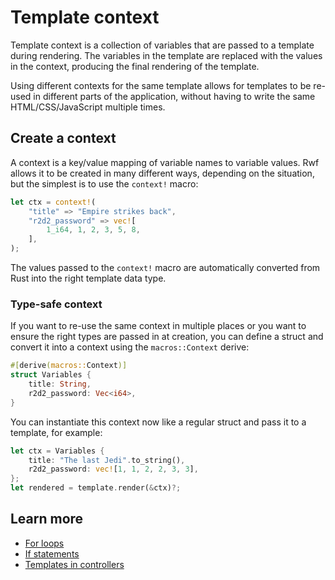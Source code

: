# Template context

Template context is a collection of variables that are passed to a template during rendering. The variables in the template
are replaced with the values in the context, producing the final rendering of the template.

Using different contexts for the same template allows for templates to be re-used in different parts of the application,
without having to write the same HTML/CSS/JavaScript multiple times.

## Create a context

A context is a key/value mapping of variable names to variable values. Rwf allows it to be created in many different ways, depending on the situation, but the simplest is to use the `context!` macro:

```rust
let ctx = context!(
    "title" => "Empire strikes back",
    "r2d2_password" => vec![
        1_i64, 1, 2, 3, 5, 8,
    ],
);
```

The values passed to the `context!` macro are automatically converted from Rust into the right template data type.

### Type-safe context

If you want to re-use the same context in multiple places or you want to ensure the right types are passed in at creation, you can define a struct and convert it into a context using the `macros::Context` derive:

```rust
#[derive(macros::Context)]
struct Variables {
    title: String,
    r2d2_password: Vec<i64>,
}
```

You can instantiate this context now like a regular struct and pass it to a template, for example:

```rust
let ctx = Variables {
    title: "The last Jedi".to_string(),
    r2d2_password: vec![1, 1, 2, 2, 3, 3],
};
let rendered = template.render(&ctx)?;
```

## Learn more

- [For loops](for-loops.md)
- [If statements](if-statements.md)
- [Templates in controllers](templates-in-controllers.md)
